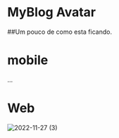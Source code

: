 
# MyBlog Avatar

##Um pouco de como esta ficando.
# mobile
...

# Web
![2022-11-27 (3)](https://user-images.githubusercontent.com/94052079/204176152-004d61cf-6aa1-4694-85d8-1db7be003375.png)

